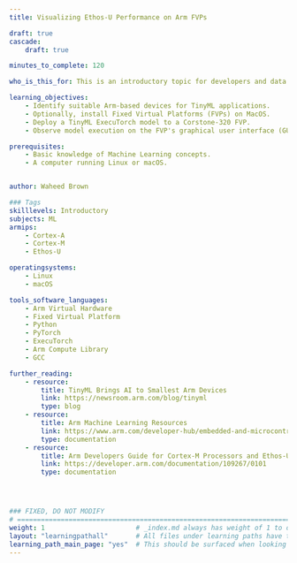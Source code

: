 ```yaml
---
title: Visualizing Ethos-U Performance on Arm FVPs

draft: true
cascade:
    draft: true

minutes_to_complete: 120

who_is_this_for: This is an introductory topic for developers and data scientists new to Tiny Machine Learning (TinyML), who want to visualize ExecuTorch performance on a virtual device.

learning_objectives:
    - Identify suitable Arm-based devices for TinyML applications.
    - Optionally, install Fixed Virtual Platforms (FVPs) on MacOS.
    - Deploy a TinyML ExecuTorch model to a Corstone-320 FVP.
    - Observe model execution on the FVP's graphical user interface (GUI).

prerequisites:
    - Basic knowledge of Machine Learning concepts.
    - A computer running Linux or macOS.


author: Waheed Brown

### Tags
skilllevels: Introductory
subjects: ML
armips:
    - Cortex-A
    - Cortex-M
    - Ethos-U

operatingsystems:
    - Linux
    - macOS

tools_software_languages:
    - Arm Virtual Hardware
    - Fixed Virtual Platform
    - Python
    - PyTorch
    - ExecuTorch
    - Arm Compute Library
    - GCC

further_reading:
    - resource:
        title: TinyML Brings AI to Smallest Arm Devices
        link: https://newsroom.arm.com/blog/tinyml
        type: blog
    - resource:
        title: Arm Machine Learning Resources
        link: https://www.arm.com/developer-hub/embedded-and-microcontrollers/ml-solutions/getting-started
        type: documentation
    - resource:
        title: Arm Developers Guide for Cortex-M Processors and Ethos-U NPU
        link: https://developer.arm.com/documentation/109267/0101
        type: documentation




### FIXED, DO NOT MODIFY
# ================================================================================
weight: 1                       # _index.md always has weight of 1 to order correctly
layout: "learningpathall"       # All files under learning paths have this same wrapper
learning_path_main_page: "yes"  # This should be surfaced when looking for related content. Only set for _index.md of learning path content.
---
```

